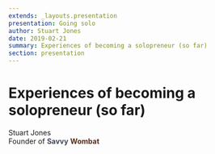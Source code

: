 ```yaml
---
extends: _layouts.presentation
presentation: Going solo
author: Stuart Jones
date: 2019-02-21
summary: Experiences of becoming a solopreneur (so far)
section: presentation
---
```


# Experiences of becoming a solopreneur (so far)


<p class="mt-20 text-3xl">Stuart Jones<br />
Founder of <span style="color: #40485C; font-weight: bold">Savvy</span> <span style="color: #532E1B; font-weight: bold">Wombat</span></p>